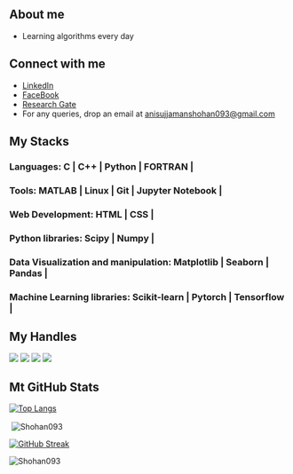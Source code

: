## About me
- Learning algorithms every day

## Connect with me
- [LinkedIn](https://www.linkedin.com/in/anisujjaman-shohan/)
- [FaceBook](https://www.facebook.com/anisujjaman.shohan)
- [Research Gate](https://www.researchgate.net/profile/Md-Anisujjaman)
- For any queries, drop an email at anisujjamanshohan093@gmail.com


## My Stacks
### Languages: C | C++ | Python | FORTRAN |
### Tools: MATLAB | Linux | Git | Jupyter Notebook |
### Web Development: HTML | CSS |
### Python libraries: Scipy | Numpy |
### Data Visualization and manipulation: Matplotlib | Seaborn | Pandas |
### Machine Learning libraries: Scikit-learn | Pytorch | Tensorflow |

## My Handles
[<img src="https://img.shields.io/badge/Anisujjaman Shohan-151515?style=for-the-badge&logo=linkedin&logoColor=white">](https://www.linkedin.com/in/anisujjaman-shohan/)
[<img src="https://img.shields.io/badge/Shohan093-151515?style=for-the-badge&logo=SVG&logoColor=79740e">](https://profile-summary-for-github.com/user/Shohan093) 
[<img src="https://img.shields.io/badge/Shohan06-151515?style=for-the-badge&logo=SVG&logoColor=79740e">](https://codeforces.com/profile/Shohan06) 
[<img src="https://img.shields.io/badge/Shohan06-151515?style=for-the-badge&logo=SVG&logoColor=79740e">](https://leetcode.com/u/Shohan06/)

## Mt GitHub Stats
[![Top Langs](https://github-readme-stats.vercel.app/api/top-langs/?username=Shohan093&theme=dark&layout=compact&align=right&width=40%)](https://github.com/Shohan093/github-readme-stats)

<p>&nbsp;<img align="center" src="https://github-readme-stats.vercel.app/api?username=Shohan093&show_icons=true&locale=en" alt="Shohan093" /></p>

<a href="https://git.io/streak-stats"><img src="https://streak-stats.demolab.com?user=Shohan093&theme=dark&hide_border=true" alt="GitHub Streak" /></a>

<p align="left"> <img src="https://komarev.com/ghpvc/?username=Shohan093&label=Profile%20views&color=0e75b6&style=flat" alt="Shohan093" /> </p>

